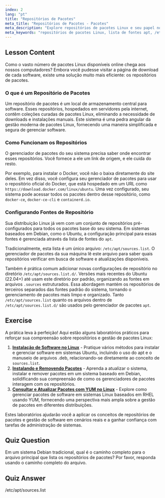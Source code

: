 ```yaml
---
index: 2
lang: "pt"
title: "Repositórios de Pacotes"
meta_title: "Repositórios de Pacotes - Pacotes"
meta_description: "Explore repositórios de pacotes Linux e seu papel no gerenciamento de pacotes. Saiba como seu sistema usa fontes como o arquivo /etc/apt/sources.list para encontrar e instalar pacotes Linux."
meta_keywords: "repositórios de pacotes Linux, lista de fontes apt, /etc/apt/sources.list, pacotes Linux, Linux para iniciantes, tutorial Linux, gerenciamento de pacotes"
---
```


## Lesson Content

Como o vasto número de pacotes Linux disponíveis online chega aos nossos computadores? Embora você pudesse visitar a página de download de cada software, existe uma solução muito mais eficiente: os repositórios de pacotes.

### O que é um Repositório de Pacotes

Um repositório de pacotes é um local de armazenamento central para software. Esses repositórios, hospedados em servidores pela internet, contêm coleções curadas de pacotes Linux, eliminando a necessidade de downloads e instalações manuais. Este sistema é uma pedra angular da gestão moderna de pacotes Linux, fornecendo uma maneira simplificada e segura de gerenciar software.

### Como Funcionam os Repositórios

O gerenciador de pacotes do seu sistema precisa saber onde encontrar esses repositórios. Você fornece a ele um link de origem, e ele cuida do resto.

Por exemplo, para instalar o Docker, você não o baixa diretamente do site deles. Em vez disso, você configura seu gerenciador de pacotes para usar o repositório oficial do Docker, que está hospedado em um URL como `https://download.docker.com/linux/ubuntu`. Uma vez configurado, seu sistema pode acessar todos os pacotes dentro desse repositório, como `docker-ce`, `docker-ce-cli` e `containerd.io`.

### Configurando Fontes de Repositório

Sua distribuição Linux já vem com um conjunto de repositórios pré-configurados para todos os pacotes base do seu sistema. Em sistemas baseados em Debian, como o Ubuntu, a configuração principal para essas fontes é gerenciada através da lista de fontes do `apt`.

Tradicionalmente, esta lista é um único arquivo: `/etc/apt/sources.list`. O gerenciador de pacotes da sua máquina lê este arquivo para saber quais repositórios verificar em busca de software e atualizações disponíveis.

Também é prática comum adicionar novas configurações de repositório no diretório `/etc/apt/sources.list.d/`. Versões mais recentes do Ubuntu (22.04+) até usam este diretório por padrão, organizando as fontes em arquivos `.sources` estruturados. Essa abordagem mantém os repositórios de terceiros separados das fontes padrão do sistema, tornando o gerenciamento de pacotes mais limpo e organizado. Tanto `/etc/apt/sources.list` quanto os arquivos dentro de `/etc/apt/sources.list.d/` são usados pelo gerenciador de pacotes `apt`.

## Exercise

A prática leva à perfeição! Aqui estão alguns laboratórios práticos para reforçar sua compreensão sobre repositórios e gestão de pacotes Linux:

1.  **[Instalação de Software no Linux](https://labex.io/pt/labs/linux-software-installation-on-linux-18005)** - Pratique vários métodos para instalar e gerenciar software em sistemas Ubuntu, incluindo o uso do apt e o manuseio de arquivos .deb, relacionando-se diretamente ao conceito de `sources.list`.
2.  **[Instalando e Removendo Pacotes](https://labex.io/pt/labs/linux-installing-and-removing-packages-385380)** - Aprenda a atualizar o sistema, instalar e remover pacotes em um sistema baseado em Debian, solidificando sua compreensão de como os gerenciadores de pacotes interagem com os repositórios.
3.  **[Consultar e Atualizar Pacotes com YUM no Linux](https://labex.io/pt/labs/rhel-query-and-update-packages-with-yum-in-linux-590869)** - Explore como gerenciar pacotes de software em sistemas Linux baseados em RHEL usando YUM, fornecendo uma perspectiva mais ampla sobre a gestão de pacotes em diferentes distribuições.

Estes laboratórios ajudarão você a aplicar os conceitos de repositórios de pacotes e gestão de software em cenários reais e a ganhar confiança com tarefas de administração de sistemas.

## Quiz Question

Em um sistema Debian tradicional, qual é o caminho completo para o arquivo principal que lista os repositórios de pacotes? Por favor, responda usando o caminho completo do arquivo.

## Quiz Answer

/etc/apt/sources.list
